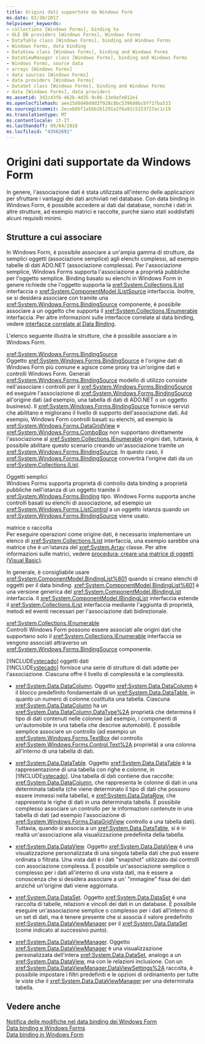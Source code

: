 ```yaml
---
title: Origini dati supportate da Windows Form
ms.date: 03/30/2017
helpviewer_keywords:
- collections [Windows Forms], binding to
- OLE DB providers [Windows Forms], Windows Forms
- DataTable class [Windows Forms], binding and Windows Forms
- Windows Forms, data binding
- DataView class [Windows Forms], binding and Windows Forms
- DataViewManager class [Windows Forms], binding and Windows Forms
- Windows Forms, source data
- arrays [Windows Forms]
- data sources [Windows Forms]
- data providers [Windows Forms]
- DataSet class [Windows Forms], binding and Windows Forms
- data [Windows Forms], data providers
ms.assetid: 3d2c43f6-462b-4d35-9c86-13e9afe012e1
ms.openlocfilehash: aee15d8d40ddd3f928c8bc5396d8bcbff17ba533
ms.sourcegitcommit: 2eceb05f1a5bb261291a1f6a91c5153727ac1c19
ms.translationtype: MT
ms.contentlocale: it-IT
ms.lasthandoff: 09/04/2018
ms.locfileid: "43562691"
---
```

# <a name="data-sources-supported-by-windows-forms"></a>Origini dati supportate da Windows Form
In genere, l'associazione dati è stata utilizzata all'interno delle applicazioni per sfruttare i vantaggi dei dati archiviati nel database. Con data binding in Windows Form, è possibile accedere ai dati dal database, nonché i dati in altre strutture, ad esempio matrici e raccolte, purché siano stati soddisfatti alcuni requisiti minimi.  
  
## <a name="structures-to-bind-to"></a>Strutture a cui associare  
 In Windows Form, è possibile associare a un'ampia gamma di strutture, da semplici oggetti (associazione semplice) agli elenchi complessi, ad esempio tabelle di dati ADO.NET (associazione complessa). Per l'associazione semplice, Windows Forms supporta l'associazione a proprietà pubbliche per l'oggetto semplice. Binding basato su elenchi in Windows Form in genere richiede che l'oggetto supporta la <xref:System.Collections.IList> interfaccia o <xref:System.ComponentModel.IListSource> interfaccia. Inoltre, se si desidera associare con tramite una <xref:System.Windows.Forms.BindingSource> componente, è possibile associare a un oggetto che supporta il <xref:System.Collections.IEnumerable> interfaccia. Per altre informazioni sulle interfacce correlate al data binding, vedere [interfacce correlate al Data Binding](../../../docs/framework/winforms/interfaces-related-to-data-binding.md).  
  
 L'elenco seguente illustra le strutture, che è possibile associare a in Windows Form.  
  
 <xref:System.Windows.Forms.BindingSource>  
 Oggetto <xref:System.Windows.Forms.BindingSource> è l'origine dati di Windows Form più comune e agisce come proxy tra un'origine dati e controlli Windows Form. Generali <xref:System.Windows.Forms.BindingSource> modello di utilizzo consiste nell'associare i controlli per il <xref:System.Windows.Forms.BindingSource> ed eseguire l'associazione di <xref:System.Windows.Forms.BindingSource> all'origine dati (ad esempio, una tabella di dati di ADO.NET o un oggetto business). Il <xref:System.Windows.Forms.BindingSource> fornisce servizi che abilitano e migliorano il livello di supporto dell'associazione dati. Ad esempio, Windows Form controlli basati su elenchi, ad esempio la <xref:System.Windows.Forms.DataGridView> e <xref:System.Windows.Forms.ComboBox> non supportano direttamente l'associazione al <xref:System.Collections.IEnumerable> origini dati, tuttavia, è possibile abilitare questo scenario creando un'associazione tramite un <xref:System.Windows.Forms.BindingSource>. In questo caso, il <xref:System.Windows.Forms.BindingSource> convertirà l'origine dati da un <xref:System.Collections.IList>.  
  
 Oggetti semplici  
 Windows Forms supporta proprietà di controllo data binding a proprietà pubbliche nell'istanza di un oggetto tramite il <xref:System.Windows.Forms.Binding> tipo. Windows Forms supporta anche controlli basati su elenchi di associazione, ad esempio un <xref:System.Windows.Forms.ListControl> a un oggetto istanza quando un <xref:System.Windows.Forms.BindingSource> viene usato.  
  
 matrice o raccolta  
 Per eseguire operazioni come origine dati, è necessario implementare un elenco di <xref:System.Collections.IList> interfaccia, una esempio sarebbe una matrice che è un'istanza del <xref:System.Array> classe. Per altre informazioni sulle matrici, vedere [procedura: creare una matrice di oggetti (Visual Basic)](https://msdn.microsoft.com/library/6b64e069-0387-400c-9081-3bdc581020c3).  
  
 In generale, è consigliabile usare <xref:System.ComponentModel.BindingList%601> quando si creano elenchi di oggetti per il data binding. <xref:System.ComponentModel.BindingList%601> è una versione generica del <xref:System.ComponentModel.IBindingList> interfaccia. Il <xref:System.ComponentModel.IBindingList> interfaccia estende il <xref:System.Collections.IList> interfaccia mediante l'aggiunta di proprietà, metodi ed eventi necessari per l'associazione dati bidirezionale.  
  
 <xref:System.Collections.IEnumerable>  
 Controlli Windows Form possono essere associati alle origini dati che supportano solo il <xref:System.Collections.IEnumerable> interfaccia se vengono associati attraverso un <xref:System.Windows.Forms.BindingSource> componente.  
  
 [!INCLUDE[vstecado](../../../includes/vstecado-md.md)] oggetti dati  
 [!INCLUDE[vstecado](../../../includes/vstecado-md.md)] fornisce una serie di strutture di dati adatte per l'associazione. Ciascuna offre il livello di complessità e la complessità.  
  
-   <xref:System.Data.DataColumn>. Oggetto <xref:System.Data.DataColumn> è il blocco predefinito fondamentale di un <xref:System.Data.DataTable>, in quanto un numero di colonne costituita una tabella. Ciascuna <xref:System.Data.DataColumn> ha un <xref:System.Data.DataColumn.DataType%2A> proprietà che determina il tipo di dati contenuti nelle colonne (ad esempio, i componenti di un'automobile in una tabella che descrive automobili). È possibile semplice associare un controllo (ad esempio un <xref:System.Windows.Forms.TextBox> del controllo <xref:System.Windows.Forms.Control.Text%2A> proprietà) a una colonna all'interno di una tabella di dati.  
  
-   <xref:System.Data.DataTable>. Oggetto <xref:System.Data.DataTable> è la rappresentazione di una tabella con righe e colonne, in [!INCLUDE[vstecado](../../../includes/vstecado-md.md)]. Una tabella di dati contiene due raccolte: <xref:System.Data.DataColumn>, che rappresenta le colonne di dati in una determinata tabella (che viene determinato il tipo di dati che possono essere immessi nella tabella), e <xref:System.Data.DataRow>, che rappresenta le righe di dati in una determinata tabella. È possibile complesso associare un controllo per le informazioni contenute in una tabella di dati (ad esempio l'associazione di <xref:System.Windows.Forms.DataGridView> controllo a una tabella dati). Tuttavia, quando si associa a un <xref:System.Data.DataTable>, si è in realtà un'associazione alla visualizzazione predefinita della tabella.  
  
-   <xref:System.Data.DataView>. Oggetto <xref:System.Data.DataView> è una visualizzazione personalizzata di una singola tabella dati che può essere ordinata o filtrata. Una vista dati è i dati "snapshot" utilizzato dai controlli con associazione complessa. È possibile un'associazione semplice o complesso per i dati all'interno di una vista dati, ma è essere a conoscenza che si desidera associare a un' "immagine" fissa dei dati anziché un'origine dati viene aggiornata.  
  
-   <xref:System.Data.DataSet>. Oggetto <xref:System.Data.DataSet> è una raccolta di tabelle, relazioni e vincoli dei dati in un database. È possibile eseguire un'associazione semplice o complesso per i dati all'interno di un set di dati, ma è tenere presente che si associa il valore predefinito <xref:System.Data.DataViewManager> per il <xref:System.Data.DataSet> (come indicato al successivo punto).  
  
-   <xref:System.Data.DataViewManager>. Oggetto <xref:System.Data.DataViewManager> è una visualizzazione personalizzata dell'intera <xref:System.Data.DataSet>, analogo a un <xref:System.Data.DataView>, ma con le relazioni inclusione. Con un <xref:System.Data.DataViewManager.DataViewSettings%2A> raccolta, è possibile impostare i filtri predefiniti e le opzioni di ordinamento per tutte le viste che il <xref:System.Data.DataViewManager> per una determinata tabella.  
  
## <a name="see-also"></a>Vedere anche  
 [Notifica delle modifiche nel data binding dei Windows Form](../../../docs/framework/winforms/change-notification-in-windows-forms-data-binding.md)  
 [Data binding e Windows Forms](../../../docs/framework/winforms/data-binding-and-windows-forms.md)  
 [Data binding in Windows Form](../../../docs/framework/winforms/windows-forms-data-binding.md)
